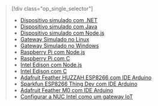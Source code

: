 > [!div class="op_single_selector"]
> * [Dispositivo simulado com .NET](../articles/iot-hub/iot-hub-csharp-csharp-getstarted.md)
> * [Dispositivo simulado com Java](../articles/iot-hub/iot-hub-java-java-getstarted.md)
> * [Dispositivo simulado com Node.js](../articles/iot-hub/iot-hub-node-node-getstarted.md)
> * [Gateway Simulado no Linux](../articles/iot-hub/iot-hub-linux-gateway-sdk-get-started.md)
> * [Gateway Simulado no Windows](../articles/iot-hub/iot-hub-windows-gateway-sdk-get-started.md)
> * [Raspberry Pi com Node.js](../articles/iot-hub/iot-hub-raspberry-pi-kit-node-get-started.md)
> * [Raspberry Pi com C](../articles/iot-hub/iot-hub-raspberry-pi-kit-c-get-started.md)
> * [Intel Edison com Node.js](../articles/iot-hub/iot-hub-intel-edison-kit-node-get-started.md)
> * [Intel Edison com C](../articles/iot-hub/iot-hub-intel-edison-kit-c-get-started.md)
> * [Adafruit Feather HUZZAH ESP8266 com IDE Arduino](../articles/iot-hub/iot-hub-arduino-huzzah-esp8266-get-started.md)
> * [Sparkfun ESP8266 Thing Dev com IDE Arduino](../articles/iot-hub/iot-hub-sparkfun-esp8266-thing-dev-get-started.md)
> * [Adafruit Feather M0 com IDE Arduino](../articles/iot-hub/iot-hub-adafruit-feather-m0-wifi-kit-arduino-get-started.md)
> * [Configurar a NUC Intel como um gateway IoT](../articles/iot-hub/iot-hub-gateway-kit-c-lesson1-set-up-nuc.md)